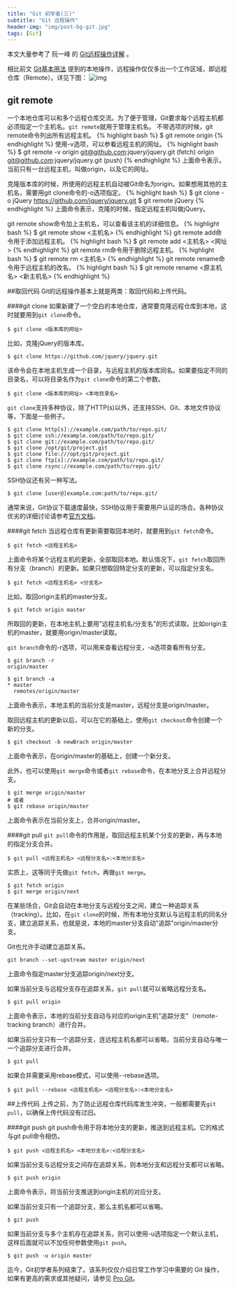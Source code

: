 ```yaml
---
title: "Git 初学者(三)"
subtitle: "Git 远程操作"
header-img: "img/post-bg-git.jpg"
tags: [Git]
---
```

本文大量参考了 阮一峰 的 [Git远程操作详解](http://www.ruanyifeng.com/blog/2014/06/git_remote.html) 。

相比前文 [Git基本用法](http://hanfu.space/learning/2015/08/26/git-tutorial/) 提到的本地操作，远程操作仅仅多出一个工作区域，即远程仓库（Remote）。<!--more-->详见下图：
![img](http://image.beekka.com/blog/2014/bg2014061202.jpg "general-view") 


## git remote
一个本地仓库可以和多个远程仓库交流。为了便于管理，Git要求每个远程主机都必须指定一个主机名。`git remote`就用于管理主机名。
不带选项的时候，git remote命令列出所有远程主机。
{% highlight bash %}
$ git remote
    origin
{% endhighlight %}
使用-v选项，可以参看远程主机的网址。
{% highlight bash %}
$ git remote -v
    origin  git@github.com:jquery/jquery.git (fetch)
    origin  git@github.com:jquery/jquery.git (push)
{% endhighlight %}
上面命令表示，当前只有一台远程主机，叫做origin，以及它的网址。

克隆版本库的时候，所使用的远程主机自动被Git命名为origin。如果想用其他的主机名，需要用git clone命令的-o选项指定。
{% highlight bash %}
$ git clone -o jQuery https://github.com/jquery/jquery.git
$ git remote
    jQuery
{% endhighlight %}
上面命令表示，克隆的时候，指定远程主机叫做jQuery。

git remote show命令加上主机名，可以查看该主机的详细信息。
{% highlight bash %}
$ git remote show <主机名>
{% endhighlight %}
git remote add命令用于添加远程主机。
{% highlight bash %}
$ git remote add <主机名> <网址>
{% endhighlight %}
git remote rm命令用于删除远程主机。
{% highlight bash %}
$ git remote rm <主机名>
{% endhighlight %}
git remote rename命令用于远程主机的改名。
{% highlight bash %}
$ git remote rename <原主机名> <新主机名>
{% endhighlight %}

##取回代码
Git的远程操作基本上就是两类：取回代码和上传代码。

####git clone
如果新建了一个空白的本地仓库，通常要克隆远程仓库到本地，这时就要用到`git clone`命令。


    $ git clone <版本库的网址>

比如，克隆jQuery的版本库。


    $ git clone https://github.com/jquery/jquery.git

该命令会在本地主机生成一个目录，与远程主机的版本库同名。如果要指定不同的目录名，可以将目录名作为`git clone`命令的第二个参数。


    $ git clone <版本库的网址> <本地目录名>

`git clone`支持多种协议，除了HTTP(s)以外，还支持SSH、Git、本地文件协议等，下面是一些例子。


    $ git clone http[s]://example.com/path/to/repo.git/
    $ git clone ssh://example.com/path/to/repo.git/
    $ git clone git://example.com/path/to/repo.git/
    $ git clone /opt/git/project.git 
    $ git clone file:///opt/git/project.git
    $ git clone ftp[s]://example.com/path/to/repo.git/
    $ git clone rsync://example.com/path/to/repo.git/

SSH协议还有另一种写法。


    $ git clone [user@]example.com:path/to/repo.git/

通常来说，Git协议下载速度最快，SSH协议用于需要用户认证的场合。各种协议优劣的详细讨论请参考[官方文档](http://git-scm.com/book/en/Git-on-the-Server-The-Protocols)。

####git fetch
当远程仓库有更新需要取回本地时，就要用到`git fetch`命令。

    $ git fetch <远程主机名>

上面命令将某个远程主机的更新，全部取回本地。默认情况下，`git fetch`取回所有分支（branch）的更新。如果只想取回特定分支的更新，可以指定分支名。

    $ git fetch <远程主机名> <分支名>

比如，取回origin主机的master分支。

    $ git fetch origin master

所取回的更新，在本地主机上要用"远程主机名/分支名"的形式读取。比如origin主机的master，就要用origin/master读取。

`git branch`命令的-r选项，可以用来查看远程分支，-a选项查看所有分支。

    $ git branch -r
    origin/master

    $ git branch -a
    * master
      remotes/origin/master

上面命令表示，本地主机的当前分支是master，远程分支是origin/master。

取回远程主机的更新以后，可以在它的基础上，使用`git checkout`命令创建一个新的分支。

    $ git checkout -b newBrach origin/master

上面命令表示，在origin/master的基础上，创建一个新分支。

此外，也可以使用`git merge`命令或者`git rebase`命令，在本地分支上合并远程分支。

    $ git merge origin/master
    # 或者
    $ git rebase origin/master

上面命令表示在当前分支上，合并origin/master。

####git pull
`git pull`命令的作用是，取回远程主机某个分支的更新，再与本地的指定分支合并。

    $ git pull <远程主机名> <远程分支名>:<本地分支名>
    
实质上，这等同于先做`git fetch`，再做`git merge`。

    $ git fetch origin
    $ git merge origin/next
    
在某些场合，Git会自动在本地分支与远程分支之间，建立一种追踪关系（tracking）。比如，在`git clone`的时候，所有本地分支默认与远程主机的同名分支，建立追踪关系，也就是说，本地的master分支自动"追踪"origin/master分支。

Git也允许手动建立追踪关系。

    git branch --set-upstream master origin/next

上面命令指定master分支追踪origin/next分支。

如果当前分支与远程分支存在追踪关系，`git pull`就可以省略远程分支名。


    $ git pull origin

上面命令表示，本地的当前分支自动与对应的origin主机"追踪分支"（remote-tracking branch）进行合并。

如果当前分支只有一个追踪分支，连远程主机名都可以省略，当前分支自动与唯一一个追踪分支进行合并。

    $ git pull

如果合并需要采用rebase模式，可以使用--rebase选项。

    $ git pull --rebase <远程主机名> <远程分支名>:<本地分支名>

##上传代码
上传之前，为了防止远程仓库代码库发生冲突，一般都需要先`git pull`，以确保上传代码没有过旧。

####git push
git push命令用于将本地分支的更新，推送到远程主机。它的格式与git pull命令相仿。

    $ git push <远程主机名> <本地分支名>:<远程分支名>
    
如果当前分支与远程分支之间存在追踪关系，则本地分支和远程分支都可以省略。


    $ git push origin

上面命令表示，将当前分支推送到origin主机的对应分支。

如果当前分支只有一个追踪分支，那么主机名都可以省略。


    $ git push

如果当前分支与多个主机存在追踪关系，则可以使用-u选项指定一个默认主机，这样后面就可以不加任何参数使用`git push`。


    $ git push -u origin master


迄今，Git初学者系列结束了。该系列仅仅介绍日常工作学习中需要的 Git 操作，如果有更高的需求或其他疑问，请参见 [Pro Git](https://git-scm.com/book/en/v2)。
